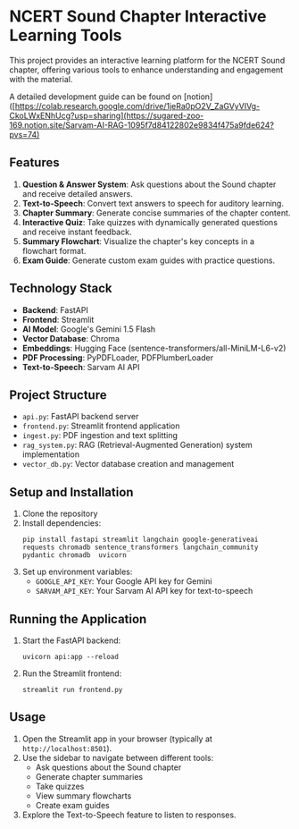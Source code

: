 # NCERT Sound Chapter Interactive Learning Tools

This project provides an interactive learning platform for the NCERT Sound chapter, offering various tools to enhance understanding and engagement with the material.

A detailed development guide can be found on [notion]([https://colab.research.google.com/drive/1jeRa0pO2V_ZaGVyVIVg-CkoLWxENhUcg?usp=sharing](https://sugared-zoo-169.notion.site/Sarvam-AI-RAG-1095f7d84122802e9834f475a9fde624?pvs=74)

## Features

1. **Question & Answer System**: Ask questions about the Sound chapter and receive detailed answers.
2. **Text-to-Speech**: Convert text answers to speech for auditory learning.
3. **Chapter Summary**: Generate concise summaries of the chapter content.
4. **Interactive Quiz**: Take quizzes with dynamically generated questions and receive instant feedback.
5. **Summary Flowchart**: Visualize the chapter's key concepts in a flowchart format.
6. **Exam Guide**: Generate custom exam guides with practice questions.

## Technology Stack

- **Backend**: FastAPI
- **Frontend**: Streamlit
- **AI Model**: Google's Gemini 1.5 Flash
- **Vector Database**: Chroma
- **Embeddings**: Hugging Face (sentence-transformers/all-MiniLM-L6-v2)
- **PDF Processing**: PyPDFLoader, PDFPlumberLoader
- **Text-to-Speech**: Sarvam AI API

## Project Structure

- `api.py`: FastAPI backend server
- `frontend.py`: Streamlit frontend application
- `ingest.py`: PDF ingestion and text splitting
- `rag_system.py`: RAG (Retrieval-Augmented Generation) system implementation
- `vector_db.py`: Vector database creation and management

## Setup and Installation

1. Clone the repository
2. Install dependencies:
   ```
   pip install fastapi streamlit langchain google-generativeai requests chromadb sentence_transformers langchain_community pydantic chromadb  uvicorn
   ```
3. Set up environment variables:
   - `GOOGLE_API_KEY`: Your Google API key for Gemini
   - `SARVAM_API_KEY`: Your Sarvam AI API key for text-to-speech

## Running the Application

1. Start the FastAPI backend:
   ```
   uvicorn api:app --reload
   ```
2. Run the Streamlit frontend:
   ```
   streamlit run frontend.py
   ```

## Usage

1. Open the Streamlit app in your browser (typically at `http://localhost:8501`).
2. Use the sidebar to navigate between different tools:
   - Ask questions about the Sound chapter
   - Generate chapter summaries
   - Take quizzes
   - View summary flowcharts
   - Create exam guides
3. Explore the Text-to-Speech feature to listen to responses.
